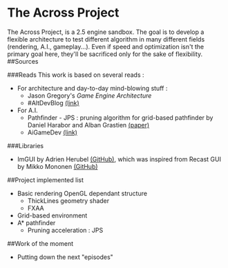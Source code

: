 The Across Project
=============
The Across Project, is a 2.5 engine sandbox. The goal is to develop a flexible architecture to test different algorithm in many different fields (rendering, A.I., gameplay...).
Even if speed and optimization isn't the primary goal here, they'll be sacrificed only for the sake of flexibility.
##Sources

###Reads
This work is based on several reads : 
* For architecture and day-to-day mind-blowing stuff :
  * Jason Gregory's *Game Engine Architecture*
  * #AltDevBlog [(link)](http://www.altdevblogaday.com/)
* For A.I. 
  * Pathfinder - JPS : pruning algorithm for grid-based pathfinder by Daniel Harabor and Alban Grastien [(paper)](http://users.cecs.anu.edu.au/~dharabor/data/papers/harabor-grastien-socs12.pdf)
  * AiGameDev [(link)](http://aigamedev.com/)

###Libraries
* ImGUI by Adrien Herubel [(GitHub)](https://github.com/AdrienHerubel/imgui), which was inspired from Recast GUI by Mikko Mononen [(GitHub)](https://github.com/memononen/recastnavigation)

##Project implemented list
* Basic rendering OpenGL dependant structure
  * ThickLines geometry shader
  * FXAA
* Grid-based environment
* A* pathfinder
  * Pruning acceleration : JPS

##Work of the moment

* Putting down the next "episodes"
